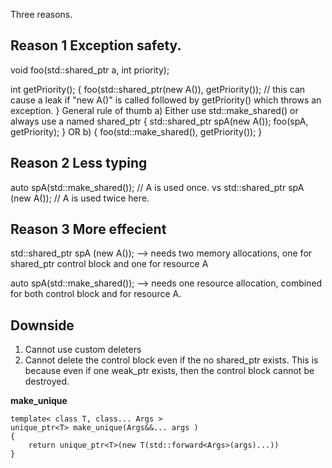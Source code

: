 Three reasons.

Reason 1 Exception safety.
--------------------------
void foo(std::shared_ptr<A> a, int priority);

int getPriority();
{
    foo(std::shared_ptr<A>(new A()), getPriority()); // this can cause a leak if "new A()" is called followed by getPriority() which throws an exception.
}
General rule of thumb
a) Either use std::make_shared<A>() or always use a named shared_ptr
{
    std::shared_ptr<A> spA(new A());
    foo(spA, getPriority);
}
OR
b) {
       foo(std::make_shared<A>(), getPriority());
}

Reason 2 Less typing
--------------------
auto spA(std::make_shared<A>()); // A is used once. vs
std::shared_ptr<A> spA (new A()); // A is used twice here.

Reason 3 More effecient
----------------------
std::shared_ptr<A> spA (new A());  --> needs two memory allocations, one for shared_ptr control block and one for resource A

auto spA(std::make_shared<A>()); --> needs one resource allocation, combined for both control block and for resource A.


Downside
--------
1) Cannot use custom deleters
2) Cannot delete the control block even if the no shared_ptr exists. This is because even if one weak_ptr exists, then the control block cannot be destroyed.


**make_unique**

```
template< class T, class... Args >
unique_ptr<T> make_unique(Args&&... args )
{
    return unique_ptr<T>(new T(std::forward<Args>(args)...))
}
```